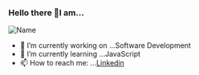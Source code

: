 ### Hello there 👋I am...
![Name](https://github.com/rishabhgujarati/rishabhgujarati/blob/main/giphy.gif?raw=true)
- 🔭 I’m currently working on ...Software Development
- 🌱 I’m currently learning ...JavaScript
- 📫 How to reach me: ...[Linkedin](https://www.linkedin.com/in/rishabhgujarati/)

